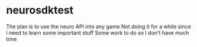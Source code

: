 # neurosdktest 
The plan is to use the neuro API into any game
Not doing it for a while since i need to learn some important stuff
Some work to do so I don't have much time

